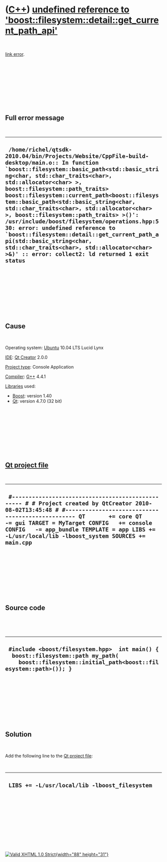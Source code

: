 



 

 

 

 

 

([C++](Cpp.htm)) [undefined reference to 'boost::filesystem::detail::get\_current\_path\_api'](CppLinkErrorUndefinedReferenceToBoostFilesystemDetailGet_current_path_api.htm)
=============================================================================================================================================================================

 

[link error](CppLinkError.htm).

 

 

 

 

 

Full error message
------------------

 

  -------------------------------------------------------------------------------------------------------------------------------------------------------------------------------------------------------------------------------------------------------------------------------------------------------------------------------------------------------------------------------------------------------------------------------------------------------------------------------------------------------------------------------------------------------------------------------------------------------------------------------------------------------------------------------
  ``  /home/richel/qtsdk-2010.04/bin/Projects/Website/CppFile-build-desktop/main.o:: In function `boost::filesystem::basic_path<std::basic_string<char, std::char_traits<char>, std::allocator<char> >, boost::filesystem::path_traits> boost::filesystem::current_path<boost::filesystem::basic_path<std::basic_string<char, std::char_traits<char>, std::allocator<char> >, boost::filesystem::path_traits> >()': /usr/include/boost/filesystem/operations.hpp:530: error: undefined reference to `boost::filesystem::detail::get_current_path_api(std::basic_string<char, std::char_traits<char>, std::allocator<char> >&)' :: error: collect2: ld returned 1 exit status ``
  -------------------------------------------------------------------------------------------------------------------------------------------------------------------------------------------------------------------------------------------------------------------------------------------------------------------------------------------------------------------------------------------------------------------------------------------------------------------------------------------------------------------------------------------------------------------------------------------------------------------------------------------------------------------------------

 

 

 

 

 

Cause
-----

 

Operating system: [Ubuntu](http://www.ubuntu.com) 10.04 LTS Lucid Lynx

[IDE](CppIde.htm): [Qt Creator](CppQtCreator.htm) 2.0.0

[Project type](CppQtProjectType.htm): Console Application

[Compiler](CppCompiler.htm): [G++](CppGpp.htm) 4.4.1

[Libraries](CppLibrary.htm) used:

-   [Boost](CppBoost.htm): version 1.40
-   [Qt](CppQt.htm): version 4.7.0 (32 bit)

 

 

 

 

 

[Qt project file](CppQtProjectFile.htm)
---------------------------------------

 

  ------------------------------------------------------------------------------------------------------------------------------------------------------------------------------------------------------------------------------------------------------------------------------------------------------------------------------------------
  ` #------------------------------------------------- # # Project created by QtCreator 2010-08-02T13:45:48 # #------------------------------------------------- QT       += core QT       -= gui TARGET = MyTarget CONFIG   += console CONFIG   -= app_bundle TEMPLATE = app LIBS += -L/usr/local/lib -lboost_system SOURCES += main.cpp`
  ------------------------------------------------------------------------------------------------------------------------------------------------------------------------------------------------------------------------------------------------------------------------------------------------------------------------------------------

 

 

 

 

 

Source code
-----------

 

 

  --------------------------------------------------------------------------------------------------------------------------------------------------------
  ` #include <boost/filesystem.hpp>  int main() {   boost::filesystem::path my_path(     boost::filesystem::initial_path<boost::filesystem::path>()); }`
  --------------------------------------------------------------------------------------------------------------------------------------------------------

 

 

 

 

 

Solution
--------

 

Add the following line to the [Qt project file](CppQtProjectFile.htm):

 

  ------------------------------------------------
  ` LIBS += -L/usr/local/lib -lboost_filesystem`
  ------------------------------------------------

 

 

 

 

 





 

[![Valid XHTML 1.0 Strict](valid-xhtml10.png){width="88"
height="31"}](http://validator.w3.org/check?uri=referer)
